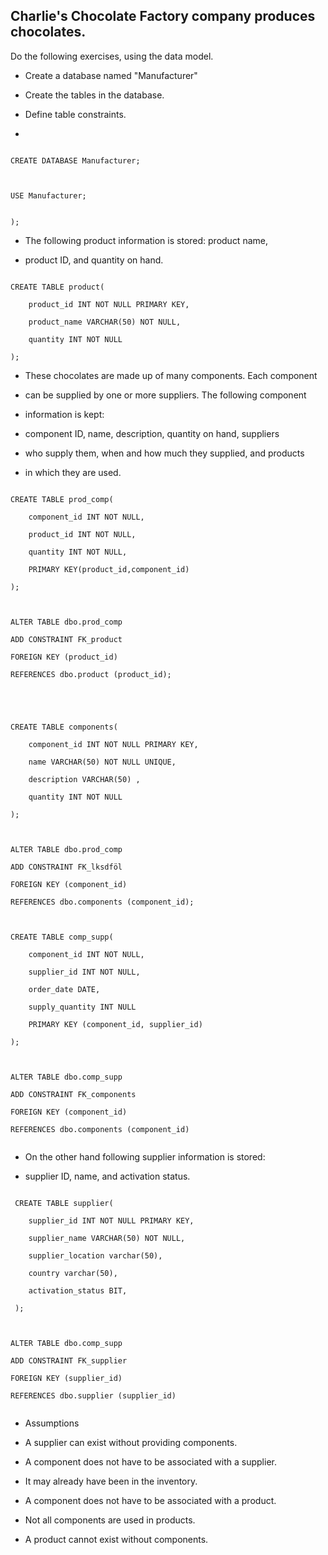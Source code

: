 ## Charlie's Chocolate Factory company produces chocolates.



Do the following exercises, using the data model.

* Create a database named "Manufacturer"

* Create the tables in the database.

* Define table constraints.
* 
<pre><code>
CREATE DATABASE Manufacturer;



USE Manufacturer;


);
</code></pre>



* The following product information is stored: product name, 

* product ID, and quantity on hand. 

<pre><code>
CREATE TABLE product(

	product_id INT NOT NULL PRIMARY KEY,

	product_name VARCHAR(50) NOT NULL,

	quantity INT NOT NULL

);
</code></pre>



* These chocolates are made up of many components. Each component

* can be supplied by one or more suppliers. The following component 

* information is kept:

* component ID, name, description, quantity on hand, suppliers 

* who supply them, when and how much they supplied, and products

* in which they are used. 


<pre><code>
CREATE TABLE prod_comp(

	component_id INT NOT NULL,

	product_id INT NOT NULL,

	quantity INT NOT NULL,

	PRIMARY KEY(product_id,component_id)

);



ALTER TABLE dbo.prod_comp 

ADD CONSTRAINT FK_product 

FOREIGN KEY (product_id) 

REFERENCES dbo.product (product_id);





CREATE TABLE components(

	component_id INT NOT NULL PRIMARY KEY,

	name VARCHAR(50) NOT NULL UNIQUE,

	description VARCHAR(50) ,

	quantity INT NOT NULL

);



ALTER TABLE dbo.prod_comp

ADD CONSTRAINT FK_lksdföl

FOREIGN KEY (component_id)

REFERENCES dbo.components (component_id);



CREATE TABLE comp_supp(

	component_id INT NOT NULL,

	supplier_id INT NOT NULL,

	order_date DATE,

	supply_quantity INT NULL

	PRIMARY KEY (component_id, supplier_id)

);



ALTER TABLE dbo.comp_supp 

ADD CONSTRAINT FK_components 

FOREIGN KEY (component_id) 

REFERENCES dbo.components (component_id)

</code></pre>

* On the other hand following supplier information is stored: 

* supplier ID, name, and activation status.


<pre><code>
 CREATE TABLE supplier(

	supplier_id INT NOT NULL PRIMARY KEY,

	supplier_name VARCHAR(50) NOT NULL,

	supplier_location varchar(50),

	country varchar(50),

	activation_status BIT,

 );



ALTER TABLE dbo.comp_supp 

ADD CONSTRAINT FK_supplier 

FOREIGN KEY (supplier_id) 

REFERENCES dbo.supplier (supplier_id)

</code></pre>

* Assumptions



* A supplier can exist without providing components.     



* A component does not have to be associated with a supplier. 

* It may already have been in the inventory.



* A component does not have to be associated with a product. 

* Not all components are used in products.



* A product cannot exist without components.     
